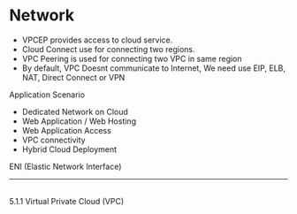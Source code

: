 # Network
- VPCEP provides access to cloud service.
- Cloud Connect use for connecting two regions.
- VPC Peering is used for connecting two VPC in same region 
- By default, VPC Doesnt communicate to Internet, We need use EIP, ELB, NAT, Direct Connect or VPN 

Application Scenario 
- Dedicated Network on Cloud 
- Web Application / Web Hosting 
- Web Application Access 
- VPC connectivity
- Hybrid Cloud Deployment 


ENI (Elastic Network Interface)





----
<br>
5.1.1 Virtual Private Cloud (VPC)
